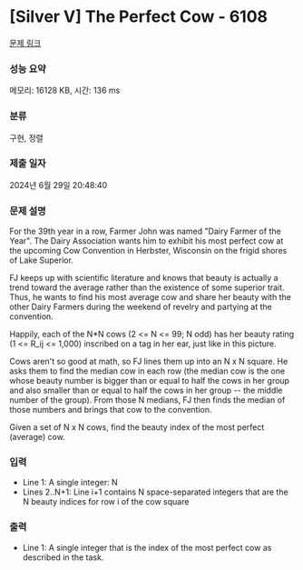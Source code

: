 # [Silver V] The Perfect Cow - 6108 

[문제 링크](https://www.acmicpc.net/problem/6108) 

### 성능 요약

메모리: 16128 KB, 시간: 136 ms

### 분류

구현, 정렬

### 제출 일자

2024년 6월 29일 20:48:40

### 문제 설명

<p>For the 39th year in a row, Farmer John was named "Dairy Farmer of the Year". The Dairy Association wants him to exhibit his most perfect cow at the upcoming Cow Convention in Herbster, Wisconsin on the frigid shores of Lake Superior.</p>

<p>FJ keeps up with scientific literature and knows that beauty is actually a trend toward the average rather than the existence of some superior trait. Thus, he wants to find his most average cow and share her beauty with the other Dairy Farmers during the weekend of revelry and partying at the convention.</p>

<p>Happily, each of the N*N cows (2 <= N <= 99; N odd) has her beauty rating (1 <= R_ij <= 1,000) inscribed on a tag in her ear, just like in this picture.</p>

<p>Cows aren't so good at math, so FJ lines them up into an N x N square. He asks them to find the median cow in each row (the median cow is the one whose  beauty number is bigger than or equal to half the cows in her group and also smaller than or equal to half the cows in her group -- the middle number of the group). From those N medians, FJ then finds the median of those numbers and brings that cow to the convention.</p>

<p>Given a set of N x N cows, find the beauty index of the most perfect (average) cow.</p>

### 입력 

 <ul>
	<li>Line 1: A single integer: N</li>
	<li>Lines 2..N+1: Line i+1 contains N space-separated integers that are the N beauty indices for row i of the cow square</li>
</ul>

<p> </p>

### 출력 

 <ul>
	<li>Line 1: A single integer that is the index of the most perfect cow as described in the task.</li>
</ul>

<p> </p>

